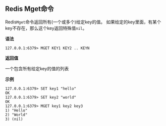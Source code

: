 ## Redis Mget命令

Redis`Mget`命令返回所有(一个或多个)给定key的值。 如果给定的key里面，有某个key不存在，那么这个key返回特殊值`nil`。

**语法**

```shell
127.0.0.1:6379> MGET KEY1 KEY2 .. KEYN
```

**返回值**

一个包含所有给定key的值的列表

**示例**

```shell
127.0.0.1:6379> SET key1 "hello"
OK
127.0.0.1:6379> SET key2 "world"
OK
127.0.0.1:6379> MGET key1 key2 key3
1) "Hello"
2) "World"
3) (nil)
```
